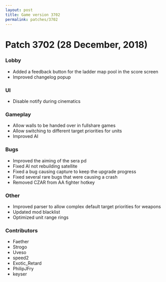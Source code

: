 ```yaml
---
layout: post
title: Game version 3702
permalink: patches/3702
---
```


# Patch 3702 (28 December, 2018)

### Lobby

- Added a feedback button for the ladder map pool in the score screen
- Improved changelog popup

### UI

- Disable notify during cinematics

### Gameplay

- Allow walls to be handed over in fullshare games
- Allow switching to different target priorities for units
- Improved AI

### Bugs

- Improved the aiming of the sera pd
- Fixed AI not rebuilding satellite
- Fixed a bug causing capture to keep the upgrade progress
- Fixed several rare bugs that were causing a crash
- Removed CZAR from AA fighter hotkey

### Other

- Improved parser to allow complex default target priorities for weapons
- Updated mod blacklist
- Optimized unit range rings

### Contributors

- Faether
- Strogo
- Uveso
- speed2
- Exotic_Retard
- PhilipJFry
- keyser
